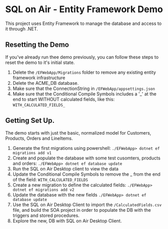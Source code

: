 # SQL on Air - Entity Framework Demo

This project uses Entity Framework to manage the database and access to
it through .NET.

## Resetting the Demo

If you've already run thee demo previously, you can follow these steps to reset the demo to
it's initial state.

1. Delete the `/EFWebApp/Migrations` folder to remove any existing entity framework infrastructure
2. Delete the ACME_DB database.
3. Make sure that the ConnectionString in `/EFWebApp/appsettings.json`
4. Make sure that the Conditional Compile Symbols includes a '_' at the end to start WITHOUT calculated fields, like this:
   `WITH_CALCULATED_FIELDS_`

## Getting Set Up.

The demo starts with just the basic, normalized model for Customers, Products, Orders and LineItems.

1. Generate the first migrations using powershell: 
   `./EFWebApp> dotnet ef migrations add v1`
2. Create and populate the database with some test cusomters, products and orders: 
   `./EFWebApp> dotnet ef database update`
3. Run the SQL on Air Desktop client to view the data
4. Update the Conditional Compile Symbols to remove the _ from the end of the field:
   `WITH_CALCULATED_FIELDS`
5. Create a new migration to define the calculated fields:
   `./EFWebApp> dotnet ef migrations add v2`
6. Update the database with the new fields
   `./EFWebApp> dotnet ef database update`
7. Use the SQL on Air Desktop Client to import the `/CalculatedFields.csv` file, and build the 
	SOA project in order to populate the DB with the triggers and stored procedures.	
8. Explore the new, DB with SQL on Air Desktop Client.





